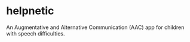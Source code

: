 # helpnetic

An Augmentative and Alternative Communication (AAC) app for children with speech difficulties. 



